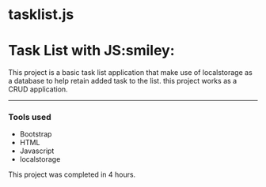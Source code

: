 # tasklist.js

<h1>Task List with JS:smiley:</h1>
<p>This project is a basic task list application that make use of localstorage as a database to help retain added task to the list. this project works as a CRUD
  application.
<hr>
<h3>Tools used</h3>
<ul>
  <li>Bootstrap
  <li>HTML
  <li>Javascript
  <li>localstorage
</ul>

<p>This project was completed in 4 hours.</p>
